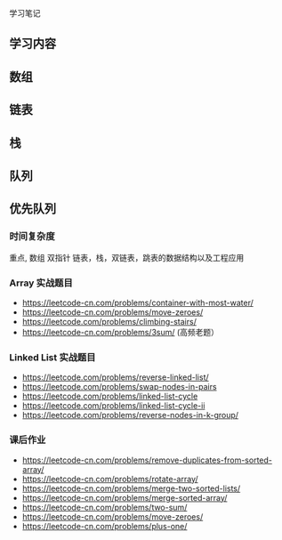 学习笔记


## 学习内容

## 数组
## 链表
## 栈
## 队列
## 优先队列

### 时间复杂度
重点,   数组 双指针
链表，栈，双链表，跳表的数据结构以及工程应用


### Array 实战题目
 + https://leetcode-cn.com/problems/container-with-most-water/
+ https://leetcode-cn.com/problems/move-zeroes/
+ https://leetcode.com/problems/climbing-stairs/
+ https://leetcode-cn.com/problems/3sum/ (高频老题）
### Linked List 实战题目
+ https://leetcode.com/problems/reverse-linked-list/
+ https://leetcode.com/problems/swap-nodes-in-pairs
+ https://leetcode.com/problems/linked-list-cycle
+ https://leetcode.com/problems/linked-list-cycle-ii
+ https://leetcode.com/problems/reverse-nodes-in-k-group/
### 课后作业
+ https://leetcode-cn.com/problems/remove-duplicates-from-sorted-array/
+ https://leetcode-cn.com/problems/rotate-array/
+ https://leetcode-cn.com/problems/merge-two-sorted-lists/
+ https://leetcode-cn.com/problems/merge-sorted-array/
+ https://leetcode-cn.com/problems/two-sum/
+ https://leetcode-cn.com/problems/move-zeroes/
+ https://leetcode-cn.com/problems/plus-one/